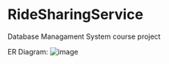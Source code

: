 # RideSharingService
Database Managament System course project

ER Diagram: 
![image](https://github.com/user-attachments/assets/ef5519ed-529d-4c26-a80c-6384eee4fd8a)
